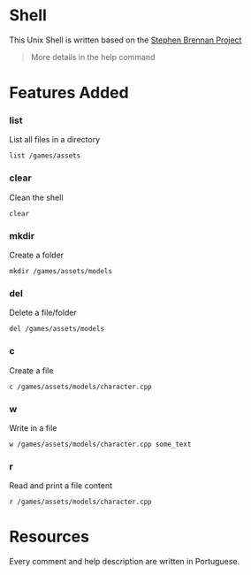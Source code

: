 # Shell
This Unix Shell is written based on the [Stephen Brennan Project](https://brennan.io/2015/01/16/write-a-shell-in-c/)

> More details in the help command

# Features Added

### list
List all files in a directory

```
list /games/assets
```
### clear
Clean the shell

```
clear
```
### mkdir
Create a folder

```
mkdir /games/assets/models
```
### del
Delete a file/folder

```
del /games/assets/models
```
### c
Create a file

```
c /games/assets/models/character.cpp
```
### w
Write in a file

```
w /games/assets/models/character.cpp some_text
```
### r
Read and print a file content

```
r /games/assets/models/character.cpp
```

# Resources

Every comment and help description are written in Portuguese.
